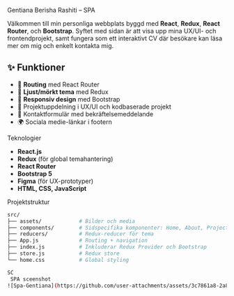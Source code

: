 Gentiana Berisha Rashiti – SPA

Välkommen till min personliga webbplats byggd med **React**, **Redux**, **React Router**, och **Bootstrap**. Syftet med sidan är att visa upp mina UX/UI- och frontendprojekt, samt fungera som ett interaktivt CV där besökare kan läsa mer om mig och enkelt kontakta mig.

## ✨ Funktioner

- 🔁 **Routing** med React Router
- 🎨 **Ljust/mörkt tema** med Redux
- 📱 **Responsiv design** med Bootstrap
- 📂 Projektuppdelning i UX/UI och kodbaserade projekt
- 📩 Kontaktformulär med bekräftelsemeddelande
- 🌍 Sociala medie-länkar i footern

 Teknologier

- **React.js**
- **Redux** (för global temahantering)
- **React Router**
- **Bootstrap 5**
- **Figma** (för UX-prototyper)
- **HTML, CSS, JavaScript**

 Projektstruktur

```bash
src/
├── assets/            # Bilder och media
├── components/        # Sidspecifika komponenter: Home, About, Projects, Contact, Footer
├── reducers/          # Redux-reducer för tema
├── App.js             # Routing + navigation
├── index.js           # Inkluderar Redux Provider och Bootstrap
├── store.js           # Redux store
└── home.css           # Global styling

SC
 SPA sceenshot
![Spa-Gentiana](https://github.com/user-attachments/assets/3c7861a8-2a81-4d11-984b-596c06fba6ff)


